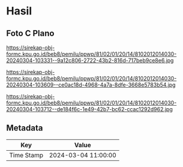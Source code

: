 # Hasil

## Foto C Plano

https://sirekap-obj-formc.kpu.go.id/beb8/pemilu/ppwp/81/02/01/20/14/8102012014030-20240304-103331--9a12c806-2722-43b2-816d-717beb9ce8e6.jpg

https://sirekap-obj-formc.kpu.go.id/beb8/pemilu/ppwp/81/02/01/20/14/8102012014030-20240304-103609--ce0ac18d-4968-4a7a-8dfe-3668e5783b54.jpg

https://sirekap-obj-formc.kpu.go.id/beb8/pemilu/ppwp/81/02/01/20/14/8102012014030-20240304-103712--de184f6c-1e49-42b7-bc62-ccac1292d962.jpg


## Metadata

| Key        | Value               |
| ---------- | ------------------- |
| Time Stamp | 2024-03-04 11:00:00 |



